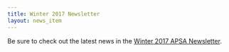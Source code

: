 ```yaml
---
title: Winter 2017 Newsletter
layout: news_item
---
```


Be sure to check out the latest news in the <a href="/assets/pdfs/2017-01-Newsletter.pdf">Winter 2017 APSA Newsletter</a>.
